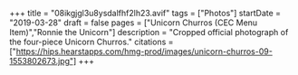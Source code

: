 +++
title = "08ikgjgl3u8ysdalfhf2lh23.avif"
tags = ["Photos"]
startDate = "2019-03-28"
draft = false
pages = ["Unicorn Churros (CEC Menu Item)","Ronnie the Unicorn"]
description = "Cropped official photograph of the four-piece Unicorn Churros."
citations = ["https://hips.hearstapps.com/hmg-prod/images/unicorn-churros-09-1553802673.jpg"]
+++
